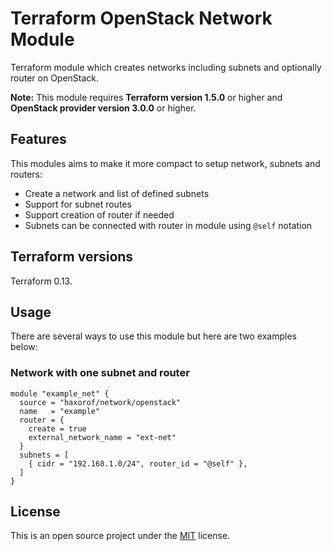 # Terraform OpenStack Network Module

Terraform module which creates networks including subnets and optionally router on OpenStack.

**Note:** This module requires **Terraform version 1.5.0** or higher and **OpenStack provider version 3.0.0** or higher.

## Features

This modules aims to make it more compact to setup network, subnets and routers:

* Create a network and list of defined subnets
* Support for subnet routes
* Support creation of router if needed
* Subnets can be connected with router in module using `@self` notation

## Terraform versions

Terraform 0.13.

## Usage

There are several ways to use this module but here are two examples below:

### Network with one subnet and router

```hcl
module "example_net" {
  source = "haxorof/network/openstack"
  name   = "example"
  router = {
    create = true
    external_network_name = "ext-net"
  }
  subnets = [
    { cidr = "192.168.1.0/24", router_id = "@self" },
  ]
}
```

## License

This is an open source project under the [MIT](https://github.com/atlet99/openstack-tf-network-module/blob/master/LICENSE) license.
